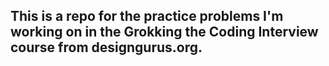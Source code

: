 ## This is a repo for the practice problems I'm working on in the Grokking the Coding Interview course from designgurus.org.
